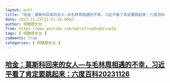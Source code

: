 ```yaml
---
layout: post
title: "哈金：莫斯科回来的女人—与毛林周相遇的不幸，习近平看了肯定要跳起来：六度百科20231126"
date: 2023-11-25T22:51:26.000Z
author: 明鏡歷史台
from: https://www.youtube.com/watch?v=pDvghCvueIk
tags: [ 明鏡歷史台 ]
comments: True
categories: [ 明鏡歷史台 ]
---
```

<!--1700952686000-->
[哈金：莫斯科回来的女人—与毛林周相遇的不幸，习近平看了肯定要跳起来：六度百科20231126](https://www.youtube.com/watch?v=pDvghCvueIk)
------

<div>

</div>
